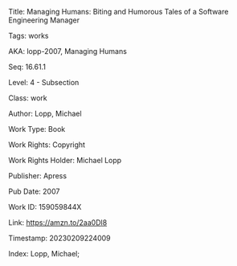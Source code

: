 Title:  Managing Humans: Biting and Humorous Tales of a Software Engineering Manager

Tags:   works

AKA:    lopp-2007, Managing Humans

Seq:    16.61.1

Level:  4 - Subsection

Class:  work

Author: Lopp, Michael

Work Type: Book

Work Rights: Copyright

Work Rights Holder: Michael Lopp

Publisher: Apress

Pub Date: 2007

Work ID: 159059844X

Link:   https://amzn.to/2aa0Dl8

Timestamp: 20230209224009

Index:  Lopp, Michael; 
